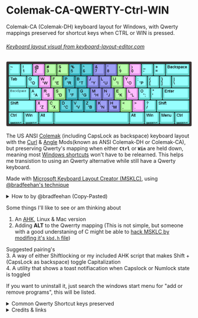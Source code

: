 # Colemak-CA-QWERTY-Ctrl-WIN
Colemak-CA (Colemak-DH) keyboard layout for Windows, with Qwerty mappings preserved for shortcut keys when CTRL or WIN is pressed.

###### [Keyboard layout visual from keyboard-layout-editor.com](http://www.keyboard-layout-editor.com/##@_backcolor=%23383232%3B&@_c=%2365d6cf&t=%23040807&f:6%3B&=~%0A%60&_t=%23000000%3B&=!%0A1&_c=%23e093e8%3B&=%2F@%0A2&_c=%238bd67f%3B&=%23%0A3&=$%0A4&_c=%2336aeba%3B&=%25%0A5&=%5E%0A6&_c=%237d80d4%3B&=%2F&%0A7&=*%0A8&_c=%238bd67f%3B&=(%0A9&_c=%23e093e8%3B&=)%0A0&_c=%2365d6cf%3B&=%2F_%0A-&=+%0A%2F=&_w:2%3B&=Backspace%3B&@_w:1.5%3B&=Tab&=Q%0A%0A%0A%0A%0A%0A%0A%0A%0A%0A*Q&_c=%23e093e8%3B&=W%0A%0A%0A%0A%0A%0A%0A%0A%0A%0A*W&_c=%238bd67f%3B&=F%0A%0A%0A%0A%0A%0A%0A%0A%0A%0A*E&_c=%2336aeba%3B&=P%0A%0A%0A%0A%0A%0A%0A%0A%0A%0A*R&=B%0A%0A%0A%0A%0A%0A%0A%0A%0A%0A*T&_c=%237d80d4%3B&=J%0A%0A%0A%0A%0A%0A%0A%0A%0A%0A*Y&=L%0A%0A%0A%0A%0A%0A%0A%0A%0A%0A*U&_c=%238bd67f%3B&=U%0A%0A%0A%0A%0A%0A%0A%0A%0A%0A*I&_c=%23e093e8%3B&=Y%0A%0A%0A%0A%0A%0A%0A%0A%0A%0A*O&_c=%2365d6cf%3B&=%2F%3B%0A%0A%0A%0A%0A%0A%0A%0A%0A%0A*P&=%7B%0A%5B&=%7D%0A%5D&_w:1.5%3B&=%7C%0A%5C%3B&@_f:4&w:1.75%3B&=BackSpace&_f:6%3B&=A%0A%0A%0A%0A%0A%0A%0A%0A%0A%0A*A&_c=%23e093e8%3B&=R%0A%0A%0A%0A%0A%0A%0A%0A%0A%0A*S&_c=%238bd67f%3B&=S%0A%0A%0A%0A%0A%0A%0A%0A%0A%0A*D&_c=%2336aeba%3B&=T%0A%0A%0A%0A%0A%0A%0A%0A%0A%0A*F&=G%0A%0A%0A%0A%0A%0A%0A%0A%0A%0A*G&_c=%237d80d4%3B&=M%0A%0A%0A%0A%0A%0A%0A%0A%0A%0A*H&=N%0A%0A%0A%0A%0A%0A%0A%0A%0A%0A*J&_c=%238bd67f%3B&=E%0A%0A%0A%0A%0A%0A%0A%0A%0A%0A*K&_c=%23e093e8%3B&=L%0A%0A%0A%0A%0A%0A%0A%0A%0A%0A*L&_c=%2365d6cf%3B&=O%0A%0A%0A%0A%0A%0A%0A%0A%0A%0A*%2F%3B&="%0A'&_w:2.25%3B&=Enter%3B&@_w:2.25%3B&=Shift&_c=%23e093e8%3B&=X%0A%0A%0A%0A%0A%0A%0A%0A%0A%0A*Z&_c=%238bd67f%3B&=C%0A%0A%0A%0A%0A%0A%0A%0A%0A%0A*X&_c=%2336aeba%3B&=D%0A%0A%0A%0A%0A%0A%0A%0A%0A%0A*C&=V%0A%0A%0A%0A%0A%0A%0A%0A%0A%0A*V&=Z%0A%0A%0A%0A%0A%0A%0A%0A%0A%0A*B&_c=%237d80d4%3B&=K%0A%0A%0A%0A%0A%0A%0A%0A%0A%0A*N&=H%0A%0A%0A%0A%0A%0A%0A%0A%0A%0A*M&_c=%238bd67f%3B&=<%0A,&_c=%23e093e8%3B&=>%0A.&_c=%2365d6cf%3B&=%3F%0A%2F%2F&_w:2.75%3B&=Shift%3B&@_w:1.25%3B&=Ctrl%0A%0A%0A%0AQWERTY*&_w:1.25%3B&=Win%0A%0A%0A%0AQWERTY*&_w:1.25%3B&=Alt&_a:7&w:6.25%3B&=&_a:4&w:1.25%3B&=Alt&_w:1.25%3B&=Win%0A%0A%0A%0AQWERTY*&_w:1.25%3B&=Menu&_w:1.25%3B&=Ctrl%0A%0A%0A%0AQWERTY*)
<picture>
<img alt="Keyboard layout visual." src="https://github.com/VeH-c/Colemak-CA-QWERTY-Ctrl-WIN/blob/main/Colemak-CA%20ANSI%20layout%20with%20Caps-Backspace%20(QWERTY%20on%20Ctrl%20%26%20SUPER)/keyboard-layout%20Colemak-QWERTY-Ctrl-CapsBk.png">
</picture>

The US ANSI [Colemak](https://colemak.com/) (including CapsLock as backspace) keyboard layout with the [Curl](http://colemakmods.github.io/ergonomic-mods/curl.html) & [Angle](http://colemakmods.github.io/ergonomic-mods/angle.html) Mods(known as ANSI Colemak-DH or Colemak-CA), but preserving Qwerty's mapping when either **`Ctrl`** or **`Win`** are held down, meaning most [Windows shortcuts](https://support.microsoft.com/en-us/windows/keyboard-shortcuts-in-windows-dcc61a57-8ff0-cffe-9796-cb9706c75eec) won't have to be relearned. This helps me transistion to using an Qwerty alternative while still have a Qwerty keyboard.

Made with [Microsoft Keyboard Layout Creator (MSKLC)](https://www.microsoft.com/en-us/download/details.aspx?id=102134), using [@bradfeehan's technique](https://github.com/bradfeehan/Dvorak-QWERTY-Ctrl/blob/master/README.md#how)   
<details>
<summary> How to by @bradfeehan (Copy-Pasted) </summary>

How?   
----

The Microsoft Keyboard Layout Creator allows you to use an existing
keyboard layout as a starting point for your own custom layout. However,
instead of the obvious choice of starting with a Dvorak layout and
setting a different value for each key in the `Ctrl` shift state (which
didn't work), I started with a QWERTY layout and changed all the key
scan codes, using the following procedure:

1. Start with any key, e.g. the bottom-left of the keyboard (which is
   `Z` on QWERTY)
2. Find what key is in the corresponding physical location on the
   Dvorak layout (semi-colon, for this key)
3. Find where *that* key is on a QWERTY keyboard (to the left of the
   `Enter` key)
4. Grab the key-code of that key, 28 in this case (having another
   untouched instance of MKLC open is useful for this)
5. Change the scan code of the original key (bottom-left key on the
   keyboard) to this scan code (from `2c` to `28`)
6. Repeat this process for all keys -- you can skip those that are the
   same on both layouts (`A`, `M`, the numbers, `\` and <code>`</code>)
7. Validate the layout, (**Project** > **Validate Layout**) making sure
   there's no duplicate scan codes or other errors/warnings
8. Export the DLL and setup package, then install it

I needed to restart after these steps, for it to finally work, but YMMV.
</details>


Some things I'll like to see or am thinking about   
1. An [AHK](https://autohotkey.com/), Linux & Mac version  
2. Adding **ALT** to the Qwerrty mapping (This is not simple, but someone with a good understaning of C might be able to [hack MSKLC by modifing it's `kbd.h` file](https://msklc-guide.github.io/))  


Suggested pairing's   
3. A way of either Shiftlocking or my included AHK script that makes Shift + (CapsLock as backspace) toggle Capitalization   
4. A utility that shows a toast notifiacation when Capslock or Numlock state is toggled

If you want to uninstall it, just search the windows start menu for "add or remove programs", this will be listed. 

<details>
<summary> Common Qwerty Shortcut keys preserved </summary>
CTRL Z(undo), CTRL Y(redo),CRTL C(Copy),CTRL V(Paste),CTRL S(Save),CTRL Q(Quit) CTRL ShIFT T(Opens a new Tab),CTRL N(New), CTRL R(relaod)
CRTL P(Print)    
More I missed....
</details>


<details>
<summary> Credits & links </summary>
https://github.com/AWosaibi/Colemak-QWERTY-Ctrl     


https://new.reddit.com/r/Colemak/comments/q8spw0/csgos_intro_to_colemak_mods       
 
http://colemakmods.github.io/mod-dh/   
   
</details>
